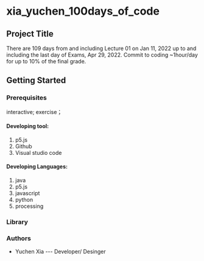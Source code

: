# xia_yuchen_100days_of_code

## Project Title
There are 109 days from and including Lecture 01 on Jan 11, 2022 up to and including
the last day of Exams, Apr 29, 2022. Commit to coding ~1hour/day for up to 10% of the
final grade. 

## Getting Started
### Prerequisites

interactive;
exercise；

#### Developing tool:
1. p5.js
2. Github
3. Visual studio code

#### Developing Languages:
1. java
2. p5.js
3. javascript
4. python
5. processing


### Library


### Authors 
* Yuchen Xia --- Developer/ Desinger
